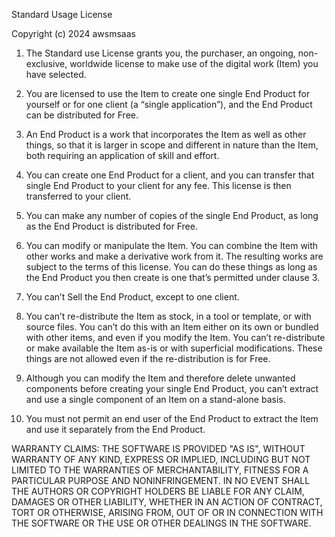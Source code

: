 Standard Usage License

Copyright (c) 2024 awsmsaas

1. The Standard use License grants you, the purchaser, an ongoing, non-exclusive, worldwide license to make use of the digital work (Item) you have selected.

2. You are licensed to use the Item to create one single End Product for yourself or for one client (a “single application”), and the End Product can be distributed for Free.

3. An End Product is a work that incorporates the Item as well as other things, so that it is larger in scope and different in nature than the Item, both requiring an application of skill and effort.

4. You can create one End Product for a client, and you can transfer that single End Product to your client for any fee. This license is then transferred to your client.

5. You can make any number of copies of the single End Product, as long as the End Product is distributed for Free.

6. You can modify or manipulate the Item. You can combine the Item with other works and make a derivative work from it. The resulting works are subject to the terms of this license. You can do these things as long as the End Product you then create is one that’s permitted under clause 3.

7. You can’t Sell the End Product, except to one client. 

8. You can’t re-distribute the Item as stock, in a tool or template, or with source files. You can’t do this with an Item either on its own or bundled with other items, and even if you modify the Item. You can’t re-distribute or make available the Item as-is or with superficial modifications. These things are not allowed even if the re-distribution is for Free.

9. Although you can modify the Item and therefore delete unwanted components before creating your single End Product, you can’t extract and use a single component of an Item on a stand-alone basis.

10. You must not permit an end user of the End Product to extract the Item and use it separately from the End Product.


WARRANTY CLAIMS: 
THE SOFTWARE IS PROVIDED "AS IS", WITHOUT WARRANTY OF ANY KIND, EXPRESS OR
IMPLIED, INCLUDING BUT NOT LIMITED TO THE WARRANTIES OF MERCHANTABILITY,
FITNESS FOR A PARTICULAR PURPOSE AND NONINFRINGEMENT. IN NO EVENT SHALL THE
AUTHORS OR COPYRIGHT HOLDERS BE LIABLE FOR ANY CLAIM, DAMAGES OR OTHER
LIABILITY, WHETHER IN AN ACTION OF CONTRACT, TORT OR OTHERWISE, ARISING FROM,
OUT OF OR IN CONNECTION WITH THE SOFTWARE OR THE USE OR OTHER DEALINGS IN THE
SOFTWARE.
